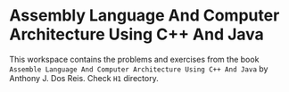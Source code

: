 
# Assembly Language And Computer Architecture Using C++ And Java

This workspace contains the problems and exercises from the book
`Assemble Language And Computer Architecture Using C++ And Java`
by Anthony J. Dos Reis. Check `H1` directory.

